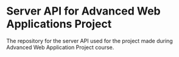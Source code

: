 <h1>Server API for Advanced Web Applications Project</h1>

The repository for the server API used for the project made during Advanced Web Application Project course.
